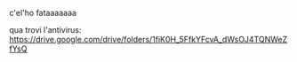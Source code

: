 c'el'ho fataaaaaaa

qua trovi l'antivirus: https://drive.google.com/drive/folders/1fiK0H_5FfkYFcvA_dWsOJ4TQNWeZfYsQ
